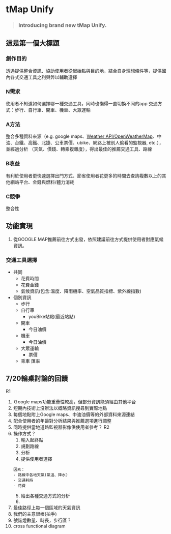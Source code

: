 # tMap Unify

> ### Introducing brand new tMap Unify.

## 這是第一個大標題
### 創作目的
透過提供整合資訊、協助使用者從起始點與目的地，結合自身理想條件等，提供國內各式交通工具之利與弊以輔助選擇
### N需求
使用者不知道如何選擇哪一種交通工具，同時也懶得一直切換不同的app
交通方式：步行、自行車、開車、機車、大眾運輸
### A方法
整合多種資料來源（e.g. google maps、[Weather API/OpenWeatherMap](https://openweathermap.org/api)、中油、台鐵、高鐵、北捷、公車票價、ubike、網路上被別人偷看的監視器, etc.），並經過分析 （天氣、價錢、轉乘複雜度），得出最佳的推薦交通工具、路線
### B收益
有利於使用者更快速選擇出門方式、節省使用者花更多的時間去查詢複數以上的其他網站平台、金錢與燃料/體力消耗
### C競爭
整合性
## 功能實現
1. 從GOOGLE MAP推薦前往方式出發，依照建議前往方式提供使用者對應氣候資訊。
### 交通工具選擇
- 共同
    - 花費時間
    - 花費金錢
    - 氣候資訊(包含:溫度、降雨機率、空氣品質指標、紫外線指數)
- 個別資訊
    - 步行
    - 自行車
        - youBike站點(最近站點)
    - 開車
        - 今日油價
    - 機車
        - 今日油價
    - 大眾運輸
        - 票價
    - 乘車
      匯率

## 7/20輪桌討論的回饋
R1
1. Ｇoogle maps功能重疊性較高，但部分資訊能須經由其他平台
2. 短期內技術上沒辦法以概略資訊搜尋到實際地點
3. 每個地點附上Google maps、中油油價等的外部資料來源連結
4. 配合使用者的年齡對分析結果與推薦選項進行調整
5. 同時提供當地道路監視器影像供使用者參考？
R2
6. 操作方式？
	1. 輸入起終點
	2. 規劃路線
	3. 分析
   4. 提供使用者選擇
    ```
    因素：
    - 路線中各地天氣(氣溫、降水)
    - 交通耗時
    - 花費
    ```
	5. 給出各種交通方式的分析
	6. 
7. 最佳路徑上每一個區域的天氣資訊
8. 我們的主意很棒(拍手)
9. 號誌燈數量、時長，步行區？
10. cross functional diagram


